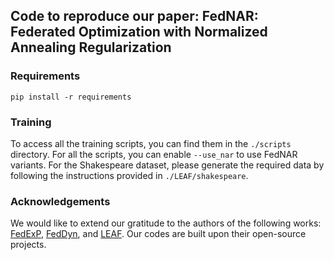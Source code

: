 ## Code to reproduce our paper: FedNAR: Federated Optimization with Normalized Annealing Regularization

### Requirements
```shell
pip install -r requirements
```

### Training
To access all the training scripts, you can find them in the `./scripts` directory. For all the scripts, you can enable `--use_nar` to use FedNAR variants. For the Shakespeare dataset, please generate the required data by following the instructions provided in `./LEAF/shakespeare`.

### Acknowledgements
We would like to extend our gratitude to the authors of the following works: [FedExP](https://github.com/divyansh03/fedexp), [FedDyn](https://github.com/alpemreacar/FedDyn), and [LEAF](https://github.com/TalwalkarLab/leaf). Our codes are built upon their open-source projects.